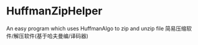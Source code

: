 # HuffmanZipHelper
An easy program which uses HuffmanAlgo to zip and unzip file
简易压缩软件/解压软件(基于哈夫曼编/译码器)
